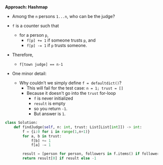**Approach: Hashmap**
* Among the `n` persons `1...n`, who can be the judge?
* `f` is a counter such that
	* for a person `p`,
		* `f[p] += 1` if someone trusts `p`, and
		* `f[p] -= 1` if `p` trusts someone.
* Therefore,
	* `f[town judge] == n-1`

* One minor detail:
	* Why couldn't we simply define `f = defaultdict()`?
		* This will fail for the test case: `n = 1; trust = []`
		* Because it doesn't go into the `trust` for-loop
			* `f` is never initialized
			* `result` is empty
			* so you return `-1`.
			* But answer is `1`.
```py
class Solution:
    def findJudge(self, n: int, trust: List[List[int]]) -> int:
        f = {i:0 for i in range(1,n+1)}
        for a, b in trust:
            f[b] += 1
            f[a] -= 1

        result = [person for person, followers in f.items() if followers == n-1]
        return result[0] if result else -1
```
